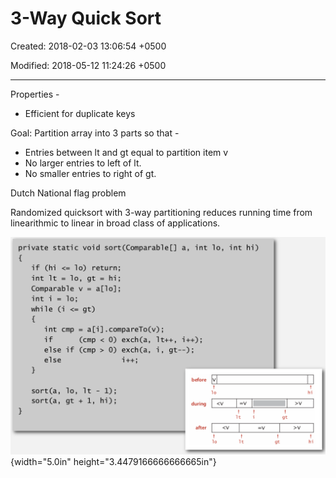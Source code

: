 # 3-Way Quick Sort 

Created: 2018-02-03 13:06:54 +0500

Modified: 2018-05-12 11:24:26 +0500

---

Properties -
-   Efficient for duplicate keys



Goal: Partition array into 3 parts so that -
-   Entries between lt and gt equal to partition item v
-   No larger entries to left of lt.
-   No smaller entries to right of gt.

Dutch National flag problem

Randomized quicksort with 3-way partitioning reduces running time from linearithmic to linear in broad class of applications.





![private static void a, if (hi <= 10) return; int It = 10, gt = hi Comparable int 1 --- 10 while (1 int cmp = a[l] • compare To(v) ; It - 1) int if else else sort (a, sort (a, if 10, (cmp < (cmp > 0) exch(a, lt++, i + + ) ; 0) exch(a, i, gt--); +1, hi); before during after 10, 10 10 int hi) It It hi hi ](media/3-Way-Quick-Sort-image1.png){width="5.0in" height="3.4479166666666665in"}



